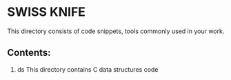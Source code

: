 
SWISS KNIFE
===========

This directory consists of code snippets, tools commonly used in your work.

Contents:
---------

1. ds   This directory contains C data structures code

